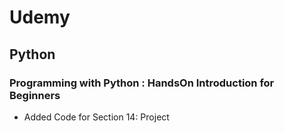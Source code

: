 # Udemy

## Python

### Programming with Python : HandsOn Introduction for Beginners
- Added Code for Section 14: Project

